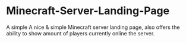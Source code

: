 # Minecraft-Server-Landing-Page
A simple A nice &amp; simple Minecraft server landing page, also offers the ability to show amount of players currently online the server.
